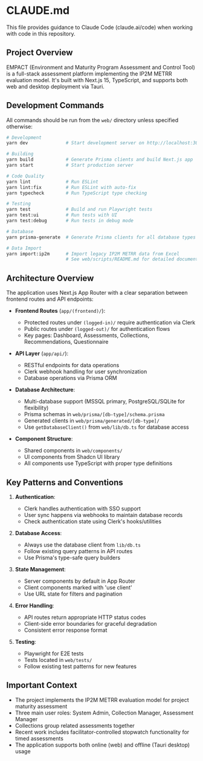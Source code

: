 # CLAUDE.md

This file provides guidance to Claude Code (claude.ai/code) when working with code in this repository.

## Project Overview

EMPACT (Environment and Maturity Program Assessment and Control Tool) is a full-stack assessment platform implementing the IP2M METRR evaluation model. It's built with Next.js 15, TypeScript, and supports both web and desktop deployment via Tauri.

## Development Commands

All commands should be run from the `web/` directory unless specified otherwise:

```bash
# Development
yarn dev              # Start development server on http://localhost:3000

# Building
yarn build            # Generate Prisma clients and build Next.js app
yarn start            # Start production server

# Code Quality
yarn lint             # Run ESLint
yarn lint:fix         # Run ESLint with auto-fix
yarn typecheck        # Run TypeScript type checking

# Testing
yarn test             # Build and run Playwright tests
yarn test:ui          # Run tests with UI
yarn test:debug       # Run tests in debug mode

# Database
yarn prisma-generate  # Generate Prisma clients for all database types

# Data Import
yarn import:ip2m      # Import legacy IP2M METRR data from Excel
                      # See web/scripts/README.md for detailed documentation
```

## Architecture Overview

The application uses Next.js App Router with a clear separation between frontend routes and API endpoints:

- **Frontend Routes** (`app/(frontend)/`): 
  - Protected routes under `(logged-in)/` require authentication via Clerk
  - Public routes under `(logged-out)/` for authentication flows
  - Key pages: Dashboard, Assessments, Collections, Recommendations, Questionnaire

- **API Layer** (`app/api/`):
  - RESTful endpoints for data operations
  - Clerk webhook handling for user synchronization
  - Database operations via Prisma ORM

- **Database Architecture**:
  - Multi-database support (MSSQL primary, PostgreSQL/SQLite for flexibility)
  - Prisma schemas in `web/prisma/[db-type]/schema.prisma`
  - Generated clients in `web/prisma/generated/[db-type]/`
  - Use `getDatabaseClient()` from `web/lib/db.ts` for database access

- **Component Structure**:
  - Shared components in `web/components/`
  - UI components from Shadcn UI library
  - All components use TypeScript with proper type definitions

## Key Patterns and Conventions

1. **Authentication**: 
   - Clerk handles authentication with SSO support
   - User sync happens via webhooks to maintain database records
   - Check authentication state using Clerk's hooks/utilities

2. **Database Access**:
   - Always use the database client from `lib/db.ts`
   - Follow existing query patterns in API routes
   - Use Prisma's type-safe query builders

3. **State Management**:
   - Server components by default in App Router
   - Client components marked with 'use client'
   - Use URL state for filters and pagination

4. **Error Handling**:
   - API routes return appropriate HTTP status codes
   - Client-side error boundaries for graceful degradation
   - Consistent error response format

5. **Testing**:
   - Playwright for E2E tests
   - Tests located in `web/tests/`
   - Follow existing test patterns for new features

## Important Context

- The project implements the IP2M METRR evaluation model for project maturity assessment
- Three main user roles: System Admin, Collection Manager, Assessment Manager
- Collections group related assessments together
- Recent work includes facilitator-controlled stopwatch functionality for timed assessments
- The application supports both online (web) and offline (Tauri desktop) usage